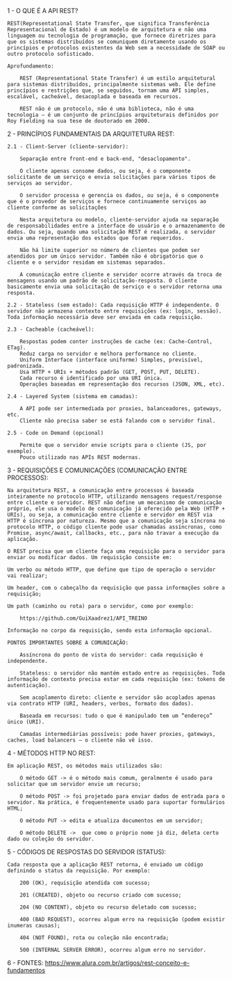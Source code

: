 1 - O QUE É A API REST? 
    
    REST(Representational State Transfer, que significa Transferência Representacional de Estado) é um modelo de arquitetura e não uma linguagem ou tecnologia de programação, que fornece diretrizes para que os sistemas distribuídos se comuniquem diretamente usando os princípios e protocolos existentes da Web sem a necessidade de SOAP ou outro protocolo sofisticado.

    Aprofundamento: 

        REST (Representational State Transfer) é um estilo arquitetural para sistemas distribuídos, principalmente sistemas web. Ele define princípios e restrições que, se seguidos, tornam uma API simples, escalável, cacheável, desacoplada e baseada em recursos.

        REST não é um protocolo, não é uma biblioteca, não é uma tecnologia — é um conjunto de princípios arquiteturais definidos por Roy Fielding na sua tese de doutorado em 2000.

2 - PRINCÍPIOS FUNDAMENTAIS DA ARQUITETURA REST:

    2.1 - Client-Server (cliente-servidor): 
    
        Separação entre front-end e back-end, "desaclopamento". 
        
        O cliente apenas consome dados, ou seja, é o componente solicitante de um serviço e envia solicitações para vários tipos de serviços ao servidor. 
        
        O servidor processa e gerencia os dados, ou seja, é o componente que é o provedor de serviços e fornece continuamente serviços ao cliente conforme as solicitações

        Nesta arquitetura ou modelo, cliente-servidor ajuda na separação de responsabilidades entre a interface do usuário e o armazenamento de dados. Ou seja, quando uma solicitação REST é realizada, o servidor envia uma representação dos estados que foram requeridos.

        Não há limite superior no número de clientes que podem ser atendidos por um único servidor. Também não é obrigatório que o cliente e o servidor residam em sistemas separados.

        A comunicação entre cliente e servidor ocorre através da troca de mensagens usando um padrão de solicitação-resposta. O cliente basicamente envia uma solicitação de serviço e o servidor retorna uma resposta.

    2.2 - Stateless (sem estado): Cada requisição HTTP é independente. O servidor não armazena contexto entre requisições (ex: login, sessão). Toda informação necessária deve ser enviada em cada requisição.

    2.3 - Cacheable (cacheável): 
        
        Respostas podem conter instruções de cache (ex: Cache-Control, ETag). 
        Reduz carga no servidor e melhora performance no cliente. 
        Uniform Interface (interface uniforme) Simples, previsível, padronizada.
        Usa HTTP + URIs + métodos padrão (GET, POST, PUT, DELETE).
        Cada recurso é identificado por uma URI única.
        Operações baseadas em representação dos recursos (JSON, XML, etc).

    2.4 - Layered System (sistema em camadas):

        A API pode ser intermediada por proxies, balanceadores, gateways, etc.
        Cliente não precisa saber se está falando com o servidor final.

    2.5 - Code on Demand (opcional)

        Permite que o servidor envie scripts para o cliente (JS, por exemplo).
        Pouco utilizado nas APIs REST modernas.

3 - REQUISIÇÕES E COMUNICAÇÕES (COMUNICAÇÃO ENTRE PROCESSOS):

    Na arquitetura REST, a comunicação entre processos é baseada inteiramente no protocolo HTTP, utilizando mensagens request/response entre cliente e servidor. REST não define um mecanismo de comunicação próprio, ele usa o modelo de comunicação já oferecido pela Web (HTTP + URIs), ou seja, a comunicação entre cliente e servidor em REST via HTTP é síncrona por natureza. Mesmo que a comunicação seja síncrona no protocolo HTTP, o código cliente pode usar chamadas assíncronas, como Promise, async/await, callbacks, etc., para não travar a execução da aplicação.

    O REST precisa que um cliente faça uma requisição para o servidor para enviar ou modificar dados. Um requisição consiste em:

    Um verbo ou método HTTP, que define que tipo de operação o servidor vai realizar;
    
    Um header, com o cabeçalho da requisição que passa informações sobre a requisição;
    
    Um path (caminho ou rota) para o servidor, como por exemplo:
     
        https://github.com/GuiXaadrez1/API_TREINO
    
    Informação no corpo da requisição, sendo esta informação opcional.

    PONTOS IMPORTANTES SOBRE A COMUNICAÇÃO:

        Assíncrona do ponto de vista do servidor: cada requisição é independente.

        Stateless: o servidor não mantém estado entre as requisições. Toda informação de contexto precisa estar em cada requisição (ex: tokens de autenticação).

        Sem acoplamento direto: cliente e servidor são acoplados apenas via contrato HTTP (URI, headers, verbos, formato dos dados).

        Baseada em recursos: tudo o que é manipulado tem um “endereço” único (URI).

        Camadas intermediárias possíveis: pode haver proxies, gateways, caches, load balancers — o cliente não vê isso.


4 - MÉTODOS HTTP NO REST:

    Em aplicação REST, os métodos mais utilizados são:

        O método GET -> é o método mais comum, geralmente é usado para solicitar que um servidor envie um recurso;
        
        O método POST -> foi projetado para enviar dados de entrada para o servidor. Na prática, é frequentemente usado para suportar formulários HTML;
        
        O método PUT -> edita e atualiza documentos em um servidor;
        
        O método DELETE ->  que como o próprio nome já diz, deleta certo dado ou coleção do servidor.


5 - CÓDIGOS DE RESPOSTAS DO SERVIDOR (STATUS):

    Cada resposta que a aplicação REST retorna, é enviado um código definindo o status da requisição. Por exemplo:

        200 (OK), requisição atendida com sucesso;

        201 (CREATED), objeto ou recurso criado com sucesso;

        204 (NO CONTENT), objeto ou recurso deletado com sucesso;

        400 (BAD REQUEST), ocorreu algum erro na requisição (podem existir inumeras causas);

        404 (NOT FOUND), rota ou coleção não encontrada;

        500 (INTERNAL SERVER ERROR), ocorreu algum erro no servidor.


6 - FONTES:
    https://www.alura.com.br/artigos/rest-conceito-e-fundamentos